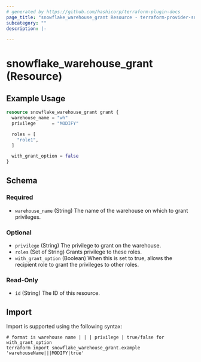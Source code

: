 ```yaml
---
# generated by https://github.com/hashicorp/terraform-plugin-docs
page_title: "snowflake_warehouse_grant Resource - terraform-provider-snowflake"
subcategory: ""
description: |-
  
---
```


# snowflake_warehouse_grant (Resource)



## Example Usage

```terraform
resource snowflake_warehouse_grant grant {
  warehouse_name = "wh"
  privilege      = "MODIFY"

  roles = [
    "role1",
  ]

  with_grant_option = false
}
```

<!-- schema generated by tfplugindocs -->
## Schema

### Required

- `warehouse_name` (String) The name of the warehouse on which to grant privileges.

### Optional

- `privilege` (String) The privilege to grant on the warehouse.
- `roles` (Set of String) Grants privilege to these roles.
- `with_grant_option` (Boolean) When this is set to true, allows the recipient role to grant the privileges to other roles.

### Read-Only

- `id` (String) The ID of this resource.

## Import

Import is supported using the following syntax:

```shell
# format is warehouse name | | | privilege | true/false for with_grant_option
terraform import snowflake_warehouse_grant.example 'warehouseName|||MODIFY|true'
```
